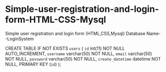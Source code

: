 # Simple-user-registration-and-login-form-HTML-CSS-Mysql
Simple user registration and login form (HTML,CSS,Mysql)
Database Name--LoginSystem


CREATE TABLE IF NOT EXISTS `users` (
 `id` int(11) NOT NULL AUTO_INCREMENT,
 `username` varchar(50) NOT NULL,
 `email` varchar(50) NOT NULL,
 `password` varchar(50) NOT NULL,
 `create_datetime` datetime NOT NULL,
 PRIMARY KEY (`id`)
);
